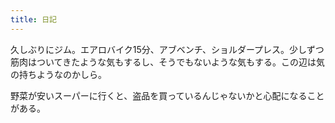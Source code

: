```yaml
---
title: 日記
---
```


久しぶりにジム。エアロバイク15分、アブベンチ、ショルダープレス。少しずつ筋肉はついてきたような気もするし、そうでもないような気もする。この辺は気の持ちようなのかしら。

野菜が安いスーパーに行くと、盗品を買っているんじゃないかと心配になることがある。